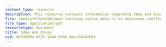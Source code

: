 ```yaml
---
content_type: resource
description: This resource contains information regarding Idea and Essay.
file: /media/https%3A/open-learning-course-data-rc.s3.amazonaws.com/21w-015-writing-and-rhetoric-writing-about-sports-fall-2013/0b74699a8f3214a8d19e8ac13da42bb1_MIT21W_015F13_IDEA.pdf
file_type: application/pdf
resourcetype: Document
title: Idea and Essay
uid: 0b74699a-8f32-14a8-d19e-8ac13da42bb1
---
```

